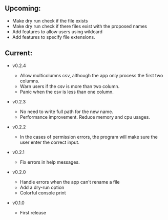 ## Upcoming:
- Make dry run check if the file exists
- Make dry run check if there files exist with the proposed names
- Add features to allow users using wildcard
- Add features to specify file extensions.

## Current:
- v0.2.4
    - Allow multicolumns csv, although the app only process the first two columns.
    - Warn users if the csv is more than two column.
    - Panic when the csv is less than one column.

- v0.2.3
    - No need to write full path for the new name.
    - Performance improvement. Reduce memory and cpu usages.

- v0.2.2
    - In the cases of permission errors, the program will make sure the
        user enter the correct input.

- v0.2.1
    - Fix errors in help messages.

- v0.2.0
    - Handle errors when the app can't rename a file
    - Add a dry-run option
    - Colorful console print

- v0.1.0
    - First release
